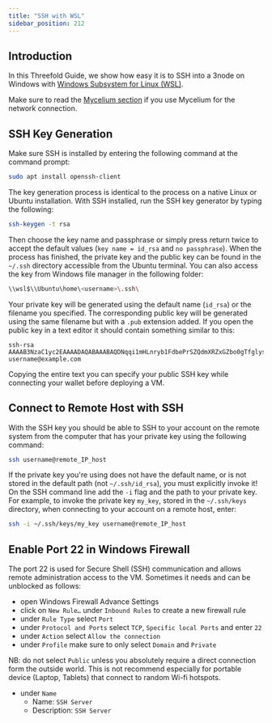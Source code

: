 ```yaml
---
title: "SSH with WSL"
sidebar_position: 212
---
```






## Introduction

In this Threefold Guide, we show how easy it is to SSH into a 3node on Windows with [Windows Subsystem for Linux (WSL)](https://ubuntu.com/wsl).

Make sure to read the [Mycelium section](../../mycelium_toc/mycelium_toc.md) if you use Mycelium for the network connection.

## SSH Key Generation

Make sure SSH is installed by entering the following command at the command prompt:

```sh
sudo apt install openssh-client
```

The key generation process is identical to the process on a native Linux or Ubuntu installation.
With SSH installed, run the SSH key generator by typing the following:

```sh
ssh-keygen -t rsa
```

Then choose the key name and passphrase or simply press return twice to accept the default values (`key name = id_rsa` and `no passphrase`). 
When the process has finished, the private key and the public key can be found in the `~/.ssh` directory accessible from the Ubuntu terminal.
You can also access the key from Windows file manager in the following folder:

```sh
\\wsl$\\Ubuntu\home\<username>\.ssh\
```

Your private key will be generated using the default name (`id_rsa`) or the filename you specified.
The corresponding public key will be generated using the same filename but with a `.pub` extension added.
If you open the public key in a text editor it should contain something similar to this:

```
ssh-rsa AAAAB3NzaC1yc2EAAAADAQABAAABAQDNqqi1mHLnryb1FdbePrSZQdmXRZxGZbo0gTfglysq6KMNUNY2VhzmYN9JYW39yNtjhVxqfW6ewc+eHiL+IRRM1P5ecDAaL3V0ou6ecSurU+t9DR4114mzNJ5SqNxMgiJzbXdhR+j55GjfXdk0FyzxM3a5qpVcGZEXiAzGzhHytUV51+YGnuLGaZ37nebh3UlYC+KJev4MYIVww0tWmY+9GniRSQlgLLUQZ+FcBUjaqhwqVqsHe4F/woW1IHe7mfm63GXyBavVc+llrEzRbMO111MogZUcoWDI9w7UIm8ZOTnhJsk7jhJzG2GpSXZHmly/a/buFaaFnmfZ4MYPkgJD username@example.com
```

Copying the entire text you can specify your public SSH key while connecting your wallet before deploying a VM.

## Connect to Remote Host with SSH

With the SSH key you should be able to SSH to your account on the remote system from the computer that has your private key using the following command:

```sh
ssh username@remote_IP_host
```

If the private key you're using does not have the default name, or is not stored in the default path (not `~/.ssh/id_rsa`), you must explicitly invoke it!
On the SSH command line add the `-i` flag and the path to your private key.
For example, to invoke the private key `my_key`, stored in the `~/.ssh/keys` directory, when connecting to your account on a remote host, enter:

```sh
ssh -i ~/.ssh/keys/my_key username@remote_IP_host
```

## Enable Port 22 in Windows Firewall

The port 22 is used for Secure Shell (SSH) communication and allows remote administration access to the VM.
Sometimes it needs and can be unblocked as follows:

- open Windows Firewall Advance Settings
- click on `New Rule…` under `Inbound Rules` to create a new firewall rule
- under `Rule Type` select `Port`
- under `Protocol and Ports` select `TCP`, `Specific local Ports` and enter `22`
- under `Action` select `Allow the connection`
- under `Profile` make sure to only select `Domain` and `Private`

NB: do not select `Public` unless you absolutely require a direct connection form the outside world.
This is not recommend especially for portable device (Laptop, Tablets) that connect to random Wi-fi hotspots.

- under `Name`
  - Name: `SSH Server`
  - Description: `SSH Server`
